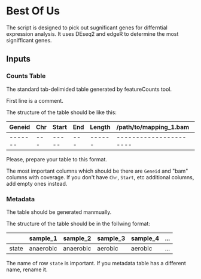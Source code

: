 # Best Of Us
The script is designed to pick out sugnificant genes for differntial expression analysis.
It uses DEseq2 and edgeR to determine the most signifficant genes.

## Inputs

### Counts Table

The standard tab-delimided table generated by featureCounts tool.

First line is a comment.

The structure of the table should be like this:

| Geneid  | Chr | Start | End | Length | /path/to/mapping_1.bam | /path/to/mapping_2.bam
| ------- | --- | ----- | --- | ------ | ---------------------- | ----------------------
| ------- | --- | ----- | --- | ------ | ---------------------- | ----------------------

Please, prepare your table to this format.

The most important columns which should be there are `Geneid` and "bam" columns with coverage.
If you don't have `Chr`, `Start`, etc additional columns, add empty ones instead.

### Metadata

The table should be generated manmually.

The structure of the table should be in the follwing format:

|  | sample_1  | sample_2   | sample_3 | sample_4 | ...
| - | -  | - | - | - | -
| state | anaerobic | anaerobic  | aerobic  | aerobic | ...

The name of row `state` is important. If you metadata table has a different name, rename it.
